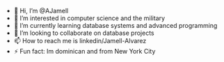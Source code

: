- 👋 Hi, I’m @AJamell
- 👀 I’m interested in computer science and the military
- 🌱 I’m currently learning database systems and advanced programming
- 💞️ I’m looking to collaborate on database projects 
- 📫 How to reach me is linkedin/Jamell-Alvarez
- ⚡ Fun fact: Im dominican and from New York City 

